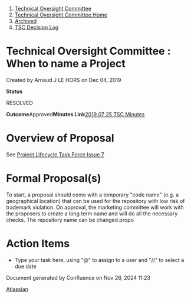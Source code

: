 1. [Technical Oversight Committee](index.html)
2. [Technical Oversight Committee Home](Technical-Oversight-Committee-Home_21430274.html)
3. [Archived](Archived_21447696.html)
4. [TSC Decision Log](TSC-Decision-Log_21437418.html)

# Technical Oversight Committee : When to name a Project

Created by Arnaud J LE HORS on Dec 04, 2019

**Status**

RESOLVED

**Outcome**Approved**Minutes Link**[2019 07 25 TSC Minutes](2019-08-08-TSC-Minutes_21432164.html)

# Overview of Proposal

See [Project Lifecycle Task Force Issue 7](https://lf-hyperledger.atlassian.net/wiki/spaces/TF/pages/20873533/Issue+7+How+when+does+a+project+get+officially+named)

# Formal Proposal(s)

To start, a proposal should come with a temporary "code name" (e.g. a geographical location) that can be used for the repository with low risk of trademark violation. On approval, the marketing committee will work with the proposers to create a long term name and will do all the necessary checks. The repository name can be changed.propo

# Action Items

- Type your task here, using "@" to assign to a user and "//" to select a due date

Document generated by Confluence on Nov 26, 2024 11:23

[Atlassian](http://www.atlassian.com/)
